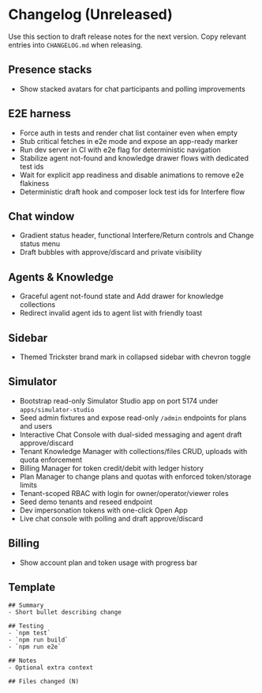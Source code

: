 # Changelog (Unreleased)

Use this section to draft release notes for the next version. Copy relevant entries into `CHANGELOG.md` when releasing.

## Presence stacks

- Show stacked avatars for chat participants and polling improvements

## E2E harness

- Force auth in tests and render chat list container even when empty
- Stub critical fetches in e2e mode and expose an app-ready marker
- Run dev server in CI with e2e flag for deterministic navigation
- Stabilize agent not-found and knowledge drawer flows with dedicated test ids
- Wait for explicit app readiness and disable animations to remove e2e flakiness
- Deterministic draft hook and composer lock test ids for Interfere flow

## Chat window

- Gradient status header, functional Interfere/Return controls and Change status menu
- Draft bubbles with approve/discard and private visibility

## Agents & Knowledge

- Graceful agent not-found state and Add drawer for knowledge collections
- Redirect invalid agent ids to agent list with friendly toast

## Sidebar

- Themed Trickster brand mark in collapsed sidebar with chevron toggle

## Simulator

- Bootstrap read-only Simulator Studio app on port 5174 under `apps/simulator-studio`
- Seed admin fixtures and expose read-only `/admin` endpoints for plans and users
- Interactive Chat Console with dual-sided messaging and agent draft approve/discard
- Tenant Knowledge Manager with collections/files CRUD, uploads with quota enforcement
- Billing Manager for token credit/debit with ledger history
- Plan Manager to change plans and quotas with enforced token/storage limits
- Tenant-scoped RBAC with login for owner/operator/viewer roles
- Seed demo tenants and reseed endpoint
- Dev impersonation tokens with one-click Open App
- Live chat console with polling and draft approve/discard

## Billing

- Show account plan and token usage with progress bar

## Template

```
## Summary
- Short bullet describing change

## Testing
- `npm test`
- `npm run build`
- `npm run e2e`

## Notes
- Optional extra context

## Files changed (N)
```
